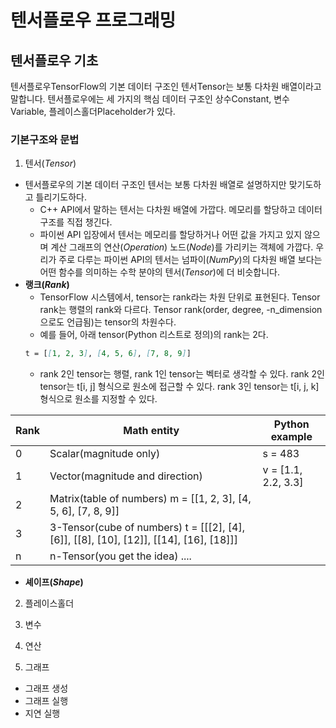 # 텐서플로우 프로그래밍

## 텐서플로우 기초

텐서플로우TensorFlow의 기본 데이터 구조인 텐서Tensor는 보통 다차원 배열이라고 말합니다. 텐서플로우에는 세 가지의 핵심 데이터 구조인 상수Constant, 변수Variable, 플레이스홀더Placeholder가 있다.

### 기본구조와 문법

1. 텐서(_Tensor_)
- 텐서플로우의 기본 데이터 구조인 텐서는 보통 다차원 배열로 설명하지만 맞기도하고 틀리기도하다. 
    - C++ API에서 말하는 텐서는 다차원 배열에 가깝다. 메모리를 할당하고 데이터 구조를 직접 챙긴다.
    - 파이썬 API 입장에서 텐서는 메모리를 할당하거나 어떤 값을 가지고 있지 않으며 계산 그래프의 연산(_Operation_) 노드(_Node_)를 가리키는 객체에 가깝다. 우리가 주로 다루는 파이썬 API의 텐서는 넘파이(_NumPy_)의 다차원 배열 보다는 어떤 함수를 의미하는 수학 분야의 텐서(_Tensor_)에 더 비슷합니다.
- **랭크(_Rank_)**
    - TensorFlow 시스템에서, tensor는 rank라는 차원 단위로 표현된다. Tensor rank는 행렬의 rank와 다르다. Tensor rank(order, degree, -n_dimension 으로도 언급됨)는 tensor의 차원수다. 
    - 예를 들어, 아래 tensor(Python 리스트로 정의)의 rank는 2다.
    ```markdown
    t = [[1, 2, 3], [4, 5, 6], [7, 8, 9]]
    ```
    - rank 2인 tensor는 행렬, rank 1인 tensor는 벡터로 생각할 수 있다. rank 2인 tensor는 t[i, j] 형식으로 원소에 접근할 수 있다. rank 3인 tensor는 t[i, j, k] 형식으로 원소를 지정할 수 있다.
    
|Rank|Math entity                     |Python example|
|----|--------------------------------|--------------|
|0   |Scalar(magnitude only)          |s = 483
|1   |Vector(magnitude and direction) |v = [1.1, 2.2, 3.3]
|2   |Matrix(table of numbers)	m = [[1, 2, 3], [4, 5, 6], [7, 8, 9]]
|3   |3-Tensor(cube of numbers)	t = [[[2], [4], [6]], [[8], [10], [12]], [[14], [16], [18]]]
|n   |n-Tensor(you get the idea)	....
    
    
    
- **셰이프(_Shape_)**

2. 플레이스홀더

3. 변수

4. 연산

5. 그래프
- 그래프 생성
- 그래프 실행
- 지연 실행

